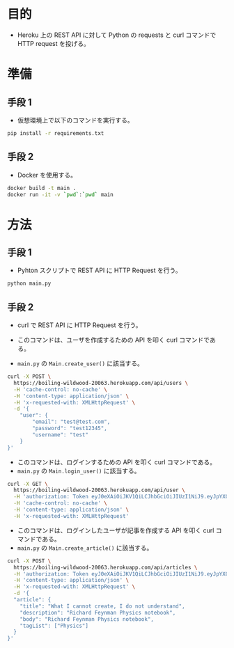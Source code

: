 # 目的

- Heroku 上の REST API に対して Python の requests と curl コマンドで HTTP request を投げる。

# 準備

## 手段 1

- 仮想環境上で以下のコマンドを実行する。

```bash
pip install -r requirements.txt
```

## 手段 2

- Docker を使用する。

```bash
docker build -t main .
docker run -it -v `pwd`:`pwd` main
```

# 方法

## 手段 1

- Pyhton スクリプトで REST API に HTTP Request を行う。

```bash
python main.py
```

## 手段 2

- curl で REST API に HTTP Request を行う。

- このコマンドは、ユーザを作成するための API を叩く curl コマンドである。

- `main.py` の `Main.create_user()` に該当する。 

```bash
curl -X POST \
  https://boiling-wildwood-20063.herokuapp.com/api/users \
  -H 'cache-control: no-cache' \
  -H 'content-type: application/json' \
  -H 'x-requested-with: XMLHttpRequest' \
  -d '{
	"user": {
		"email": "test@test.com",
		"password": "test12345",
		"username": "test"
	}
}'
```

- このコマンドは、ログインするための API を叩く curl コマンドである。
- `main.py` の `Main.login_user()` に該当する。 

```bash
curl -X GET \
  https://boiling-wildwood-20063.herokuapp.com/api/user \
  -H 'authorization: Token eyJ0eXAiOiJKV1QiLCJhbGciOiJIUzI1NiJ9.eyJpYXQiOjE2MjE5MzM2MzgsIm5iZiI6MTYyMTkzMzYzOCwianRpIjoiODkxZTYyM2YtNDZhYi00ZGVhLTk2NDctZmVmMDI2MDYyNTU1IiwiZXhwIjoxNjIxOTM0NTM4LCJpZGVudGl0eSI6NiwiZnJlc2giOmZhbHNlLCJ0eXBlIjoiYWNjZXNzIn0.FAqVX4Cwr7XAiYIrrbma3sDIWaFUicUnq67OvIbq4sY' \
  -H 'cache-control: no-cache' \
  -H 'content-type: application/json' \
  -H 'x-requested-with: XMLHttpRequest'
```

- このコマンドは、ログインしたユーザが記事を作成する API を叩く curl コマンドである。
- `main.py` の `Main.create_article()` に該当する。

```bash
curl -X POST \
  https://boiling-wildwood-20063.herokuapp.com/api/articles \
  -H 'authorization: Token eyJ0eXAiOiJKV1QiLCJhbGciOiJIUzI1NiJ9.eyJpYXQiOjE2MjE5MzM2MzgsIm5iZiI6MTYyMTkzMzYzOCwianRpIjoiODkxZTYyM2YtNDZhYi00ZGVhLTk2NDctZmVmMDI2MDYyNTU1IiwiZXhwIjoxNjIxOTM0NTM4LCJpZGVudGl0eSI6NiwiZnJlc2giOmZhbHNlLCJ0eXBlIjoiYWNjZXNzIn0.FAqVX4Cwr7XAiYIrrbma3sDIWaFUicUnq67OvIbq4sY' \
  -H 'content-type: application/json' \
  -H 'x-requested-with: XMLHttpRequest' \
  -d '{
  "article": {
    "title": "What I cannot create, I do not understand",
    "description": "Richard Feynman Physics notebook",
    "body": "Richard Feynman Physics notebook",
    "tagList": ["Physics"]
  }
}'
```
